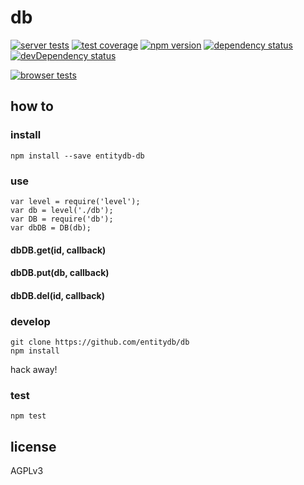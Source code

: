 # db

[![server tests](https://travis-ci.org/entitydb/db.png)](https://travis-ci.org/entitydb/db)
[![test coverage](https://coveralls.io/repos/entitydb/db/badge.png)](https://coveralls.io/r/entitydb/db)
[![npm version](https://badge.fury.io/js/entitydb-db.png)](https://npmjs.org/package/entitydb-db)
[![dependency status](https://david-dm.org/entitydb/db.png)](https://david-dm.org/entitydb/db)
[![devDependency status](https://david-dm.org/entitydb/db/dev-status.png)](https://david-dm.org/entitydb/db#info=devDependencies)

[![browser tests](https://ci.testling.com/entitydb/db.png)](https://ci.testling.com/entitydb/db)

## how to

### install

```
npm install --save entitydb-db
```

### use

```
var level = require('level');
var db = level('./db');
var DB = require('db');
var dbDB = DB(db);
```

#### dbDB.get(id, callback)

#### dbDB.put(db, callback)

#### dbDB.del(id, callback)

### develop

```
git clone https://github.com/entitydb/db
npm install
```

hack away!

### test

```
npm test
```

## license

AGPLv3